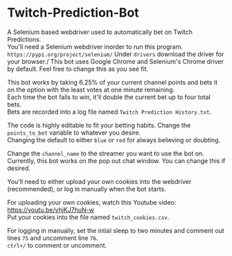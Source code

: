 # Twitch-Prediction-Bot
A Selenium based webdriver used to automatically bet on Twitch Predictions.\
You'll need a Selenium webdriver inorder to run this program.\
`https://pypi.org/project/selenium/`
Under `drivers` download the driver for your browser./
This bot uses Google Chrome and Selenium's Chrome driver by default. Feel free to change this as you see fit.

This bot works by taking 6.25% of your current channel points and bets it on the option with the least votes at one minute remaining.\
Each time the bot fails to win, it'll double the current bet up to four total bets.\
Bets are recorded into a log file named `Twitch Prediction History.txt`.

The code is highly editable to fit your betting habits.
Change the `points_to_bet` variable to whatever you desire. \
Changing the default to either `blue` or `red` for always believing or doubting.


Change the `channel_name` to the streamer you want to use the bot on.\
Currently, this bot works on the pop out chat window. You can change this if desired.

You'll need to either upload your own cookies into the webdriver (recommended), or log in manually when the bot starts.

For uploading your own cookies, watch this Youtube video: https://youtu.be/vhjKJ7huN-w \
Put your cookies into the file named `twitch_cookies.csv`.

For logging in manually, set the intial sleep to two minutes and comment out lines `75` and uncomment  line `76`.\
`ctrl+/` to comment or uncomment.
